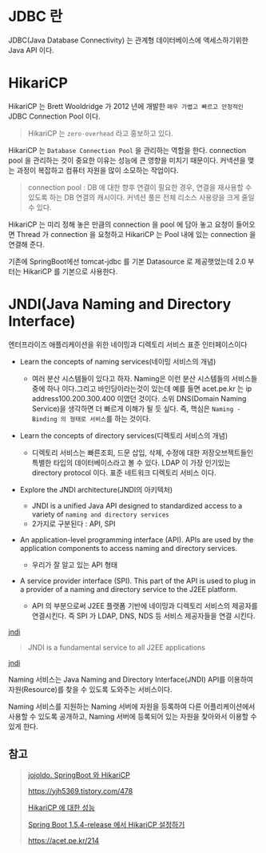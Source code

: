 # JDBC 란 

JDBC(Java Database Connectivity) 는 관계형 데이터베이스에 액세스하기위한 Java API 이다.

# HikariCP

HikariCP 는 Brett Wooldridge 가 2012 년에 개발한 `매우 가볍고 빠르고 안정적인` JDBC Connection Pool 이다.

> HikariCP 는 `zero-overhead` 라고 홍보하고 있다.

HikariCP 는 `Database Connection Pool` 을 관리하는 역할을 한다. connection pool 을 관리하는 것이 중요한 이유는 성능에 큰 영향을 미치기 때문이다. 커넥션을 맺는 과정이 복잡하고 컴퓨터 자원을 많이 소모하는 작업이다.

> connection pool : DB 에 대한 향후 연결이 필요한 경우, 연결을 재사용할 수 있도록 하는 DB 연결의 캐시이다. 커넥션 풀은 전체 리소스 사용량을 크게 줄일 수 있다.

HikariCP 는 미리 정해 놓은 만큼의 connection 을 pool 에 담아 놓고 요청이 들어오면 Thread 가 connection 을 요청하고 HikariCP 는 Pool 내에 있는 connection 을 연결해 준다.

기존에 SpringBoot에선 tomcat-jdbc 를 기본 Datasource 로 제공햇었는데 2.0 부터는 HikariCP 를 기본으로 사용한다.

# JNDI(Java Naming and Directory Interface)

엔터프라이즈 애플리케이션을 위한 네이밍과 디렉토리 서비스 표준 인터페이스이다

- Learn the concepts of naming services(네이밍 서비스의 개념)
  - 여러 분산 시스템들이 있다고 하자. Naming은 이런 분산 시스템들의 서비스들 중에 하나 이다.그리고 바인딩이라는것이 있는데 예를 들면 acet.pe.kr 는 ip address100.200.300.400 이였던 것이다.
소위 DNS(Domain Naming Service)을 생각하면 더 빠르게 이해가 될 듯 싶다. 즉, 핵심은 `Naming - Binding 의 형태로 서비스`를 하는 것이다.

- Learn the concepts of directory services(디렉토리 서비스의 개념)
  - 디렉토리 서비스는 빠른조회, 드문 삽입, 삭제, 수정에 대한 저장오브젝트들인 특별한 타입의 데이터베이스라고 볼 수 있다. LDAP 이 가장 인기있는 directory protocol 이다. 표준 네트워크 디렉토리 서비스 이다.

- Explore the JNDI architecture(JNDI의 아키텍처)
  - JNDI is a unified Java API designed to standardized access to a variety of `naming and directory services`
  - 2가지로 구분된다 : API, SPI

- An application-level programming interface (API). APIs are used by the application components to access naming and directory services.
  - 우리가 잘 알고 있는 API 형태

- A service provider interface (SPI). This part of the API is used to plug in a provider of a naming and directory service to the J2EE platform.
  - API 의 부분으로써 J2EE 플랫폼 기반에 네이밍과 디렉토리 서비스의 제공자를 연결시킨다. 즉 SPI 가 LDAP, DNS, NDS 등 서비스 제공자들을 연결 시킨다.

[jndi](../images/jndi.PNG)

> JNDI is a fundamental service to all J2EE applications

[jndi](../images/namingservice.PNG)

Naming 서비스는 Java Naming and Directory Interface(JNDI) API를 이용하여 자원(Resource)를 찾을 수 있도록 도와주는 서비스이다.

Naming 서비스를 지원하는 Naming 서버에 자원을 등록하여 다른 어플리케이션에서 사용할 수 있도록 공개하고, Naming 서버에 등록되어 있는 자원을 찾아와서 이용할 수 있게 한다.


## 참고 

> [jojoldo. SpringBoot 와 HikariCP](https://jojoldu.tistory.com/296)
> 
> https://yjh5369.tistory.com/478
> 
> [HikariCP 에 대한 성능](https://www.wix.engineering/post/how-does-hikaricp-compare-to-other-connection-pools)
> 
> [Spring Boot 1.5.4-release 에서 HikariCP 설정하기](https://yeti.tistory.com/120)
> 
> https://acet.pe.kr/214
